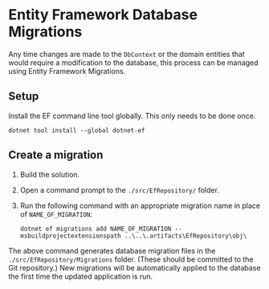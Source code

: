# Entity Framework Database Migrations

Any time changes are made to the `DbContext` or the domain entities that would require a modification to the database,
this process can be managed using Entity Framework Migrations.

## Setup

Install the EF command line tool globally. This only needs to be done once.

`dotnet tool install --global dotnet-ef`

## Create a migration

1. Build the solution.

2. Open a command prompt to the `./src/EfRepository/` folder.

3. Run the following command with an appropriate migration name in place of `NAME_OF_MIGRATION`:

   `dotnet ef migrations add NAME_OF_MIGRATION --msbuildprojectextensionspath ..\..\.artifacts\EfRepository\obj\`

The above command generates database migration files in the `./src/EfRepository/Migrations` folder. (These should be
committed to the Git repository.) New migrations will be automatically applied to the database the first time the 
updated application is run.
